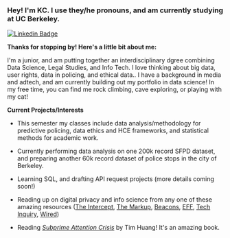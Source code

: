 <!-- ### Hi there 👋

<!--
**kch0p/kch0p** is a ✨ _special_ ✨ repository because its `README.md` (this file) appears on your GitHub profile.

Here are some ideas to get you started:

- 🔭 I’m currently working on ...
- 🌱 I’m currently learning ...
- 👯 I’m looking to collaborate on ...
- 🤔 I’m looking for help with ...
- 💬 Ask me about ...
- 📫 How to reach me: ...
- 😄 Pronouns: ...
- ⚡ Fun fact: ...
--> 



### Hey! I'm KC. I use they/he pronouns, and am currently studying at UC Berkeley. 

[![Linkedin Badge](https://img.shields.io/badge/-LinkedIn-0e76a8?style=flat-square&logo=Linkedin&logoColor=white)](https://www.linkedin.com/in/karatechop/)

**Thanks for stopping by! Here's a little bit about me:**

I'm a junior, and am putting together an interdisciplinary dgree combining Data Science, Legal Studies, and Info Tech. I love thinking about big data, user rights, data in policing, and ethical data.. I have a background in media and adtech, and am currently building out my portfolio in data science! In my free time, you can find me rock climbing, cave exploring, or playing with my cat! 

**Current Projects/Interests**

- This semester my classes include data analysis/methodology for predictive policing, data ethics and HCE frameworks, and statistical methods for academic work.

- Currently performing data analysis on one 200k record SFPD dataset, and preparing another 60k record dataset of police stops in the city of Berkeley. 

- Learning SQL, and drafting API request projects (more details coming soon!)

- Reading up on digital privacy and info science from any one of these amazing resources ([The Intercept](https://theintercept.com/technology/), [The Markup](https://themarkup.org/), [Beacons](https://logicmag.io/beacons/), [EFF](https://www.eff.org/), [Tech Inquiry](https://techinquiry.org/), [Wired](https://www.wired.com/category/security/))
- Reading [*Subprime Attention Crisis*](https://us.macmillan.com/books/9780374538651/subprimeattentioncrisis) by Tim Huang! It's an amazing book. 


